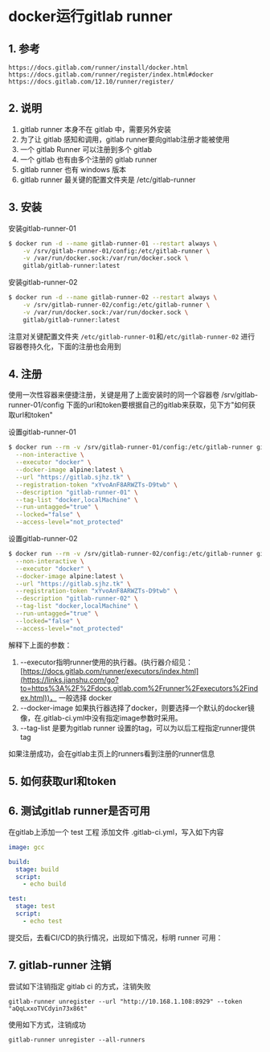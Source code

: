 # docker运行gitlab runner

## 1. 参考

```
https://docs.gitlab.com/runner/install/docker.html
https://docs.gitlab.com/runner/register/index.html#docker
https://docs.gitlab.com/12.10/runner/register/
```



## 2. 说明

1. gitlab runner 本身不在 gitlab 中，需要另外安装
2. 为了让 gitlab 感知和调用，gitlab runner要向gitlab注册才能被使用
3. 一个 gitlab Runner 可以注册到多个 gitlab
4. 一个 gitlab 也有由多个注册的 gitlab runner
5. gitlab runner 也有 windows 版本
6. gitlab runner 最关键的配置文件夹是 /etc/gitlab-runner

## 3. 安装

安装gitlab-runner-01

```bash
$ docker run -d --name gitlab-runner-01 --restart always \
    -v /srv/gitlab-runner-01/config:/etc/gitlab-runner \
    -v /var/run/docker.sock:/var/run/docker.sock \
    gitlab/gitlab-runner:latest
```

安装gitlab-runner-02

```bash
$ docker run -d --name gitlab-runner-02 --restart always \
    -v /srv/gitlab-runner-02/config:/etc/gitlab-runner \
    -v /var/run/docker.sock:/var/run/docker.sock \
    gitlab/gitlab-runner:latest
```

注意对关键配置文件夹 `/etc/gitlab-runner-01`和`/etc/gitlab-runner-02`  进行容器卷持久化，下面的注册也会用到

## 4. 注册

使用一次性容器来便捷注册，关键是用了上面安装时的同一个容器卷 /srv/gitlab-runner-01/config
 下面的url和token要根据自己的gitlab来获取，见下方"如何获取url和token"

设置gitlab-runner-01

```bash
$ docker run --rm -v /srv/gitlab-runner-01/config:/etc/gitlab-runner gitlab/gitlab-runner register \
  --non-interactive \
  --executor "docker" \
  --docker-image alpine:latest \
  --url "https://gitlab.sjhz.tk" \
  --registration-token "xYvoAnF8ARWZTs-D9twb" \
  --description "gitlab-runner-01" \
  --tag-list "docker,localMachine" \
  --run-untagged="true" \
  --locked="false" \
  --access-level="not_protected"
```

设置gitlab-runner-02

```bash
$ docker run --rm -v /srv/gitlab-runner-02/config:/etc/gitlab-runner gitlab/gitlab-runner register \
  --non-interactive \
  --executor "docker" \
  --docker-image alpine:latest \
  --url "https://gitlab.sjhz.tk" \
  --registration-token "xYvoAnF8ARWZTs-D9twb" \
  --description "gitlab-runner-02" \
  --tag-list "docker,localMachine" \
  --run-untagged="true" \
  --locked="false" \
  --access-level="not_protected"
```

解释下上面的参数：

1. --executor指明runner使用的执行器。(执行器介绍见： [https://docs.gitlab.com/runner/executors/index.html](https://links.jianshu.com/go?to=https%3A%2F%2Fdocs.gitlab.com%2Frunner%2Fexecutors%2Findex.html))， 一般选择 docker
2. --docker-image 如果执行器选择了docker，则要选择一个默认的docker镜像，在.gitlab-ci.yml中没有指定image参数时采用。
3. --tag-list 是要为gitlab runner 设置的tag，可以为以后工程指定runner提供tag

如果注册成功，会在gitlab主页上的runners看到注册的runner信息

## 5. 如何获取url和token

## 6. 测试gitlab runner是否可用

在gitlab上添加一个 test 工程
 添加文件 .gitlab-ci.yml，写入如下内容

```yaml
image: gcc

build:
  stage: build
  script:
    - echo build

test:
  stage: test
  script:
    - echo test
```

提交后，去看CI/CD的执行情况，出现如下情况，标明 runner 可用：

## 7. gitlab-runner 注销

尝试如下注销指定 gitlab ci 的方式，注销失败

```
gitlab-runner unregister --url "http://10.168.1.108:8929" --token "aQqLxxoTVCdyin73x86t"
```

使用如下方式，注销成功

````
gitlab-runner unregister --all-runners
````

